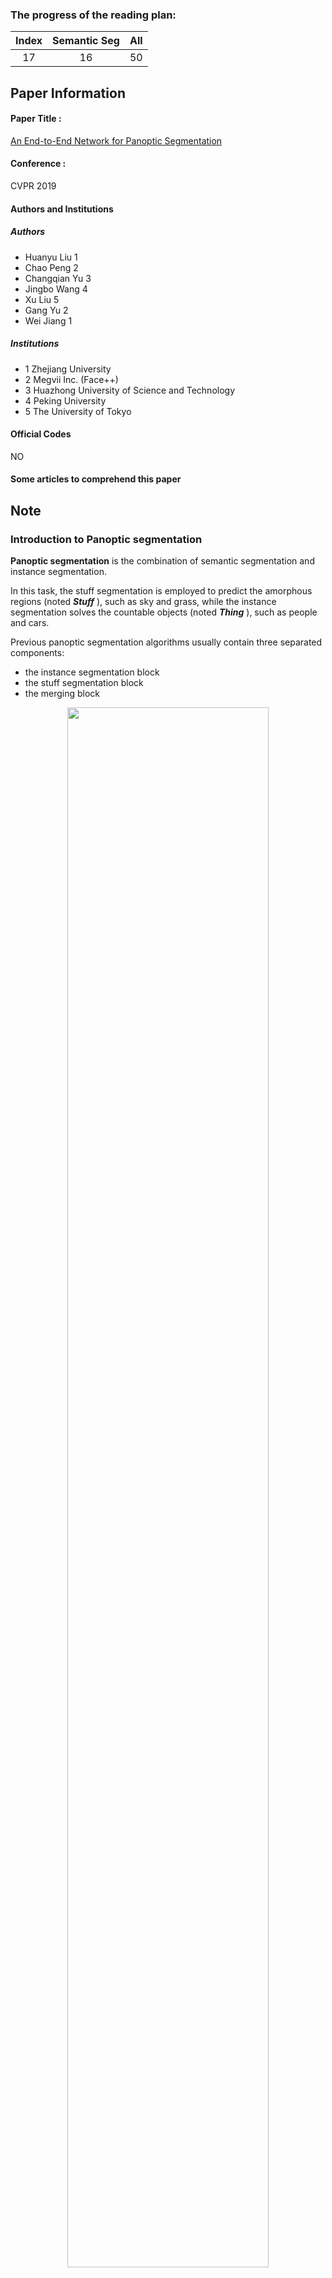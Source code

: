 ### The progress of the reading plan: 
| Index  |  Semantic Seg | All |
| :----: | :-------: | :-------: |
| 17 | 16 | 50 |

## Paper Information
#### Paper Title : 
[An End-to-End Network for Panoptic Segmentation](https://arxiv.org/abs/1903.05027) 

#### Conference : 
CVPR 2019

#### Authors and Institutions
##### Authors
+ Huanyu Liu 1
+ Chao Peng 2
+ Changqian Yu 3
+ Jingbo Wang 4
+ Xu Liu 5
+ Gang Yu 2
+ Wei Jiang 1

##### Institutions
+ 1 Zhejiang University
+ 2 Megvii Inc. (Face++)
+ 3 Huazhong University of Science and Technology+ 4 Peking University
+ 5 The University of Tokyo


#### Official Codes
NO

#### Some articles to comprehend this paper

## Note
### Introduction to Panoptic segmentation
**Panoptic segmentation** is the combination of semantic segmentation and instance segmentation.

In this task, the stuff segmentation is employed to predict the amorphous regions (noted ***Stuff*** ), such as sky and grass, while the instance segmentation solves the countable objects (noted ***Thing*** ), such as people and cars.


Previous panoptic segmentation algorithms usually contain three separated components: 

+ the instance segmentation block
+ the stuff segmentation block
+ the merging block

<div  align="center">    
<img src="https://raw.githubusercontent.com/zhixuanli/segmentation-paper-reading-notes/master/images-folder/17-OANet/01.png" width="80%" />
</div>

But this independent way is inefficient.

And the merging period has the challenge of overlapping. This paper proposed an end-to-end method to use one network to do the 2 tasks, and a new learnable mergin method.

### Introduction to Instance Segmentation
two main frameworks for instance segmentation:

+ the proposal-based methods: 
	+ first generate the object detection bounding boxes and then perform mask prediction on each box for instance segmentation.
+ segmentation-based methods

### About the OANet:

#### Network Structure

<div  align="center">    
<img src="https://raw.githubusercontent.com/zhixuanli/segmentation-paper-reading-notes/master/images-folder/17-OANet/02.png" width="100%" />
</div>
We employ FPN as the backbone architecture for the end-to-end network.

For instance segmentation, we adopt the original Mask R-CNN as our network framework.  

#### The Stuff Segmentation Branch

<div  align="center">    
<img src="https://raw.githubusercontent.com/zhixuanli/segmentation-paper-reading-notes/master/images-folder/17-OANet/03.png" width="80%" />
</div>


#### The Instance Segmentation Branch
<div  align="center">    
<img src="https://raw.githubusercontent.com/zhixuanli/segmentation-paper-reading-notes/master/images-folder/17-OANet/05.png" width="100%" />
</div>

#### The loss function
<div  align="center">    
<img src="https://raw.githubusercontent.com/zhixuanli/segmentation-paper-reading-notes/master/images-folder/17-OANet/04.png" width="60%" />
</div>

The first two losses are from the RPN head. $L_{rpn-cls}$ is the RPN objectness loss and $L_{rpn-bbox}$ is the RPN bounding-box loss.

#### Spatial Ranking Module
##### 1. the heuristic approach
Using the detection score to sort the instances in descending order, and then assign them to the stuff canvas by the rule of larger score objects on top of lower ones.

<div  align="center">    
<img src="https://raw.githubusercontent.com/zhixuanli/segmentation-paper-reading-notes/master/images-folder/17-OANet/14.png" width="80%" />
</div>

However, this heuristic algorithm could easily fail in practice. 

As the person class is more frequent than the tie in the COCO dataset, its detection score is tend to be higher than the tie bounding box. Thus through the above simple rule, the tie instance is covered by the person instance, and leading to the performance drops.

##### 2. What is we alleviate this phenomenon through the panoptic annotation?
That is if we force the network learns the person annotation with a hole in the place of the tie, could we avoid the above situation?

The answer is no! We'll only find the decayed performance.

<div  align="center">    
<img src="https://raw.githubusercontent.com/zhixuanli/segmentation-paper-reading-notes/master/images-folder/17-OANet/11.png" width="80%" />
</div>

Look at the second line.

##### 3. The proposed spatial ranking module
<div  align="center">    
<img src="https://raw.githubusercontent.com/zhixuanli/segmentation-paper-reading-notes/master/images-folder/17-OANet/05.png" width="100%" />
</div>

Use the average prediction probilaty as the ranking score of that class. The range of the average prediction probilaty is the predicted range belongs to that class.


### Key Words



## Five questions about this paper:

### 1. [Problem Definition / Motivation] What problem is this paper trying to solve? 
Traditionally, in panoptic segmentation algorithms, the instance and stuff segmentation blocks are independent without any feature sharing. This results in apparent **computational overhead**.

At the merging period, without the context information between the stuff and thing, the merge process will face the challenge of **overlapping relationships** between instances and stuff.

### 2. [Contribution / Method] What's new in this paper? / How does this paper solve the above problems?
+ We incorporate the instance segmentation and stuff segmentation **into one network**, which shares the backbone features but applies different head branches for the two tasks.
+ To solve the problem of overlapping relationship between object instances, we introduce a new algorithm called **Spatial Ranking Module**. This module learns the ranking score and offers an ordering accordance for instances.

### 3. Details about the experiment

#### 3.1 Which Datasets are used?



#### 3.2 How is the experiment set up?



#### 3.3 What's the evaluation metric?
Panoptic Quality (PQ):

It contains two factors: 

+ 1) the Segmentation Quality (SQ) measures the quality of all categories
+ 2) the Detection Quality (DQ) measures only the instance classes.


#### 3.4 Ablation Study



#### 3.5 What is the ranking of the experiment results?



### 4. Advantages (self-summary rather than the author's)



### 5. Disadvantages (self-summary rather than the author's)